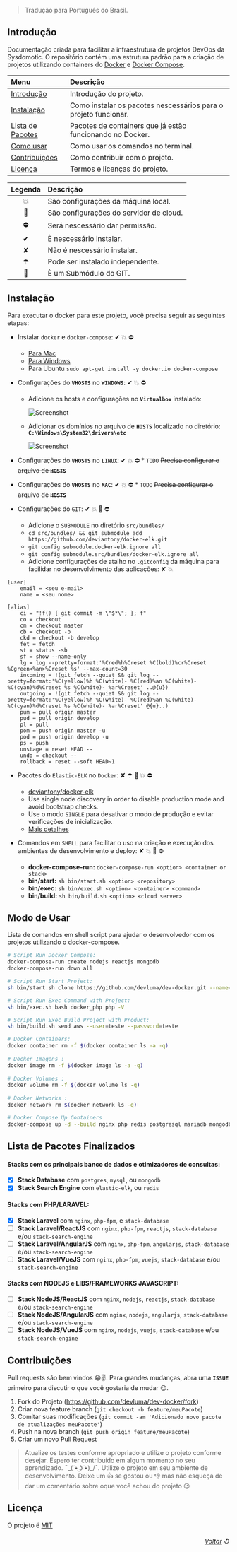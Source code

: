 > Tradução para Português do Brasil.

## Introdução

Documentação criada para facilitar a infraestrutura de projetos DevOps da Sysdomotic. O repositório contém uma estrutura padrão para a criação de projetos utilizando containers do [Docker](https://www.docker.com/get-started) e [Docker Compose](https://docs.docker.com/compose/).

| Menu                                               | Descrição                                                       |
| :------------------------------------------------- | :-------------------------------------------------------------- |
| [Introdução](#introdução)                          | Introdução do projeto.                                          |
| [Instalação](#instalação)                          | Como instalar os pacotes nescessários para o projeto funcionar. |
| [Lista de Pacotes](#lista-de-pacotes-finalizados)  | Pacotes de containers que já estão funcionando no Docker.       |
| [Como usar](#modo-de-usar)                         | Como usar os comandos no terminal.                              |
| [Contribuições](#contribuições)                    | Como contribuir com o projeto.                                  |
| [Licença](#licença)                                | Termos e licenças do projeto.                                   |

| Legenda | Descrição                                |
| :-----: | :--------------------------------------- |
|    💥   | São configurações da máquina local.     |
|    🚀   | São configurações do servidor de cloud. |
|    ⛔   | Será nescessário dar permissão.         |
|    ✔    | È nescessário instalar.                 |
|    ✘    | Não é nescessário instalar.             |
|    ☂    | Pode ser instalado independente.        |
|    📌   | È um Submódulo do GIT.                  |

## Instalação

Para executar o docker para este projeto, você precisa seguir as seguintes etapas:

+ Instalar `docker` e `docker-compose`: ✔ 💥 ⛔
     * [Para Mac](https://www.docker.com/docker-mac)
     * [Para Windows](https://www.docker.com/docker-windows)
     * Para Ubuntu ```sudo apt-get install -y docker.io docker-compose```

+ Configurações do **`VHOSTS`** no **`WINDOWS`**: ✔ 💥 ⛔
     * Adicione os hosts e configurações no **`Virtualbox`** instalado:
     
         ![Screenshot](https://github.com/devluma/dev-docker/blob/master/wiki/images/docker-virtualbox-conf-windows.png)

     * Adicionar os domínios no arquivo de **`HOSTS`** localizado no diretório: **`C:\Windows\System32\drivers\etc`**
     
         ![Screenshot](https://github.com/devluma/dev-docker/blob/master/wiki/images/docker-hosts-windows.png)
         
+ Configurações do **`VHOSTS`** no **`LINUX`**: ✔ 💥 ⛔
      * `TODO` ~~Precisa configurar o arquivo de **`HOSTS`**~~

+ Configurações do **`VHOSTS`** no **`MAC`**: ✔ 💥 ⛔
      * `TODO` ~~Precisa configurar o arquivo de **`HOSTS`**~~

+ Configurações do `GIT`: ✔ 💥 🚀 ⛔
     * Adicione o `SUBMODULE` no diretório `src/bundles/`
     * ```cd src/bundles/ && git submodule add https://github.com/deviantony/docker-elk.git```
     * ```git config submodule.docker-elk.ignore all```
     * ```git config submodule.src/bundles/docker-elk.ignore all```
     * Adicione configurações de atalho no `.gitconfig` da máquina para facilidar no desenvolvimento das aplicações: ✘ 💥

```
[user]
	email = <seu e-mail>
	name = <seu nome>

[alias]
    ci = "!f() { git commit -m \"$*\"; }; f"
    co = checkout
    cm = checkout master
    cb = checkout -b
    ckd = checkout -b develop
    fet = fetch 
    st = status -sb
    sf = show --name-only
    lg = log --pretty=format:'%Cred%h%Creset %C(bold)%cr%Creset %Cgreen<%an>%Creset %s' --max-count=30
    incoming = !(git fetch --quiet && git log --pretty=format:'%C(yellow)%h %C(white)- %C(red)%an %C(white)- %C(cyan)%d%Creset %s %C(white)- %ar%Creset' ..@{u})
    outgoing = !(git fetch --quiet && git log --pretty=format:'%C(yellow)%h %C(white)- %C(red)%an %C(white)- %C(cyan)%d%Creset %s %C(white)- %ar%Creset' @{u}..)
    pum = pull origin master
    pud = pull origin develop
    pl = pull
    pom = push origin master -u
    pod = push origin develop -u
    ps = push
    unstage = reset HEAD --
    undo = checkout --
    rollback = reset --soft HEAD~1
```

+ Pacotes do `Elastic-ELK` no `Docker`: ✘ ☂ 📌 💥 ⛔
     * [deviantony/docker-elk](https://github.com/deviantony/docker-elk)
     * Use single node discovery in order to disable production mode and avoid bootstrap checks.
     * Use o modo `SINGLE` para desativar o modo de produção e evitar verificações de inicialização.
     * [Mais detalhes](https://www.elastic.co/guide/en/elasticsearch/reference/current/bootstrap-checks.html)

+ Comandos em `SHELL` para facilitar o uso na criação e execução dos ambientes de desenvolvimento e deploy: ✘ 💥 🚀 ⛔
     * **docker-compose-run:** ```docker-compose-run <option> <container or stack>```
     * **bin/start:** ```sh bin/start.sh <option> <repository>```
     * **bin/exec:** ```sh bin/exec.sh <option> <container> <command>```
     * **bin/build:** ```sh bin/build.sh <option> <cloud server>```

## Modo de Usar

Lista de comandos em shell script para ajudar o desenvolvedor com os projetos utilizando o docker-compose.

```bash
# Script Run Docker Compose: 
docker-compose-run create nodejs reactjs mongodb
docker-compose-run down all

# Script Run Start Project:
sh bin/start.sh clone https://github.com/devluma/dev-docker.git --name=docker-local

# Script Run Exec Command with Project:
sh bin/exec.sh bash docker_php php -V

# Script Run Exec Build Project with Product:
sh bin/build.sh send aws --user=teste --password=teste

# Docker Containers:  
docker container rm -f $(docker container ls -a -q)
 
# Docker Imagens :      
docker image rm -f $(docker image ls -a -q)
 
# Docker Volumes :      
docker volume rm -f $(docker volume ls -q)
 
# Docker Networks :    
docker network rm $(docker network ls -q)

# Docker Compose Up Containers
docker-compose up -d --build nginx php redis postgresql mariadb mongodb
```

## Lista de Pacotes Finalizados

#### Stacks com os principais banco de dados e otimizadores de consultas:
- [x] **Stack Database** com `postgres`, `mysql`, ou `mongodb`
- [x] **Stack Search Engine** com `elastic-elk`, ou `redis`

#### Stacks com PHP/LARAVEL:
- [x] **Stack Laravel** com `nginx`, `php-fpm`, e `stack-database`
- [ ] **Stack Laravel/ReactJS** com `nginx`, `php-fpm`, `reactjs`, `stack-database` e/ou `stack-search-engine`
- [ ] **Stack Laravel/AngularJS** com `nginx`, `php-fpm`, `angularjs`, `stack-database` e/ou `stack-search-engine`
- [ ] **Stack Laravel/VueJS** com `nginx`, `php-fpm`, `vuejs`, `stack-database` e/ou `stack-search-engine`

#### Stacks com NODEJS e LIBS/FRAMEWORKS JAVASCRIPT:
- [ ] **Stack NodeJS/ReactJS** com `nginx`, `nodejs`, `reactjs`, `stack-database` e/ou `stack-search-engine`
- [ ] **Stack NodeJS/AngularJS** com `nginx`, `nodejs`, `angularjs`, `stack-database` e/ou `stack-search-engine`
- [ ] **Stack NodeJS/VueJS** com `nginx`, `nodejs`, `vuejs`, `stack-database` e/ou `stack-search-engine`

## Contribuições

Pull requests são bem vindos 😁✌. Para grandes mudanças, abra uma **`ISSUE`** primeiro para discutir o que você gostaria de mudar 😉.

1. Fork do Projeto (<https://github.com/devluma/dev-docker/fork>)
2. Criar nova feature branch (`git checkout -b feature/meuPacote`)
3. Comitar suas modificações (`git commit -am 'Adicionado novo pacote de atualizações meuPacote'`)
4. Push na nova branch (`git push origin feature/meuPacote`)
5. Criar um novo Pull Request

> Atualize os testes conforme apropriado e utilize o projeto conforme desejar.
> Espero ter contribuído em algum momento no seu aprendizado. ¯\_( ͡• ͜ʖ ͡•)_/¯.
> Utilize o projeto em seu ambiente de desenvolvimento.
> Deixe um :thumbsup: se gostou ou :-1: mas não esqueça de dar um comentário sobre oque você achou do projeto :wink:

## Licença

O projeto é [MIT](https://choosealicense.com/licenses/mit/)

###### <div align="right">[Voltar](#introdução) ↺</div>